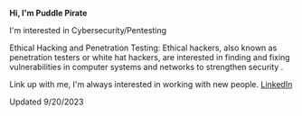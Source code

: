 **Hi, I'm Puddle Pirate**

I'm interested in Cybersecurity/Pentesting

Ethical Hacking and Penetration Testing: Ethical hackers, also known as penetration testers or white hat hackers, are interested in finding and fixing vulnerabilities in computer systems and networks to strengthen security
.

Link up with me, I'm always interested in working with new people.
[LinkedIn](https://www.linkedin.com/feed/)

Updated 9/20/2023
